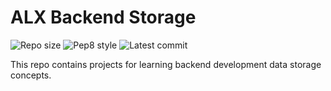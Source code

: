 # ALX Backend Storage

![Repo size](https://img.shields.io/github/repo-size/nyvnge/alx-backend-storage)
![Pep8 style](https://img.shields.io/badge/PEP8-style%20guide-purple?style=round-square)
![Latest commit](https://img.shields.io/github/last-commit/nyvnge/alx-backend-storage/main?style=round-square)

This repo contains projects for learning backend development data storage concepts.

